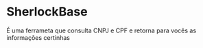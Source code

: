 # SherlockBase
 É uma ferrameta que consulta CNPJ e CPF e retorna para vocês as informações certinhas
